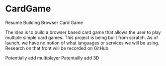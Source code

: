# CardGame
Resume Building Browser Card Game

The idea is to build a browser based card game that allows the user to play multiple simple card games. This project is being built from scratch. As of launch, we have no notion of what languages or services we will be using. Research on that front will be recorded on GitHub.

Potentially add multiplayer
Patentailly add 3D

